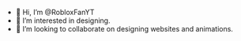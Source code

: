 - 👋 Hi, I’m @RobloxFanYT
- 👀 I’m interested in designing.
- 💞️ I’m looking to collaborate on designing websites and animations.

<!---
RobloxFanYT/RobloxFanYT is a ✨ special ✨ repository because its `README.md` (this file) appears on your GitHub profile.
You can click the Preview link to take a look at your changes.
--->
